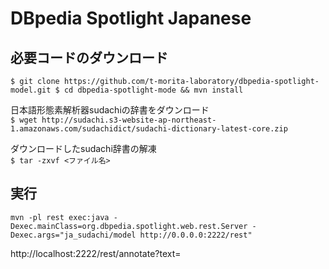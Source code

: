 # DBpedia Spotlight Japanese  

## 必要コードのダウンロード  

` $ git clone https://github.com/t-morita-laboratory/dbpedia-spotlight-model.git
  $ cd dbpedia-spotlight-mode && mvn install ` 

  
日本語形態素解析器sudachiの辞書をダウンロード  
` $ wget http://sudachi.s3-website-ap-northeast-1.amazonaws.com/sudachidict/sudachi-dictionary-latest-core.zip `

  
ダウンロードしたsudachi辞書の解凍  
` $ tar -zxvf <ファイル名> `  

## 実行  

` mvn -pl rest exec:java -Dexec.mainClass=org.dbpedia.spotlight.web.rest.Server -Dexec.args="ja_sudachi/model http://0.0.0.0:2222/rest" `    


http://localhost:2222/rest/annotate?text=<text>
